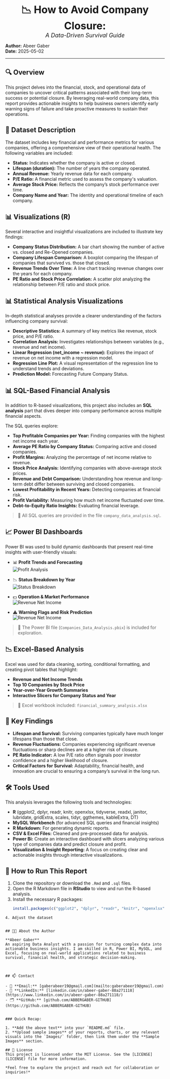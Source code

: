 
<p align="center">
  <strong style="font-size: 32px;">📉 How to Avoid Company Closure:</strong><br>
  <em style="font-size: 18px;">A Data-Driven Survival Guide</em>
</p>

**Author:** Abeer Gaber  
**Date:** 2025-05-02

---


## 🔍 Overview

This project delves into the financial, stock, and operational data of companies to uncover critical patterns associated with their long-term success or potential closure. By leveraging real-world company data, this report provides actionable insights to help business owners identify early warning signs of failure and take proactive measures to sustain their operations.



## 📂 Dataset Description

The dataset includes key financial and performance metrics for various companies, offering a comprehensive view of their operational health. The following variables are included:

- **Status:** Indicates whether the company is active or closed.
- **Lifespan (duration):** The number of years the company operated.
- **Annual Revenue:** Yearly revenue data for each company.
- **P/E Ratio:** A financial metric used to assess the company's valuation.
- **Average Stock Price:** Reflects the company’s stock performance over time.
- **Company Name and Year:** The identity and operational timeline of each company.



## 📊 Visualizations (R)

Several interactive and insightful visualizations are included to illustrate key findings:

- **Company Status Distribution:** A bar chart showing the number of active vs. closed and Re-Opened companies.
- **Company Lifespan Comparison:** A boxplot comparing the lifespan of companies that survived vs. those that closed.
- **Revenue Trends Over Time:** A line chart tracking revenue changes over the years for each company.
- **PE Ratio and Stock Price Correlation:** A scatter plot analyzing the relationship between P/E ratio and stock price.



## 📊 Statistical Analysis Visualizations

In-depth statistical analyses provide a clearer understanding of the factors influencing company survival:

- **Descriptive Statistics:** A summary of key metrics like revenue, stock price, and P/E ratio.
- **Correlation Analysis:** Investigates relationships between variables (e.g., revenue and net income).
- **Linear Regression (net_income ~ revenue):** Explores the impact of revenue on net income with a regression model.
- **Regression Line Plot:** A visual representation of the regression line to understand trends and deviations.
- **Prediction Model:** Forecasting Future Company Status.



## 📊 SQL-Based Financial Analysis

In addition to R-based visualizations, this project also includes an **SQL analysis** part that dives deeper into company performance across multiple financial aspects.

The SQL queries explore:

- **Top Profitable Companies per Year:** Finding companies with the highest net income each year.
- **Average PE Ratio by Company Status:** Comparing active and closed companies.
- **Profit Margins:** Analyzing the percentage of net income relative to revenue.
- **Stock Price Analysis:** Identifying companies with above-average stock prices.
- **Revenue and Debt Comparison:** Understanding how revenue and long-term debt differ between surviving and closed companies.
- **Lowest Profitability in Recent Years:** Detecting companies at financial risk.
- **Profit Variability:** Measuring how much net income fluctuated over time.
- **Debt-to-Equity Ratio Insights:** Evaluating financial leverage.

> 📂 All SQL queries are provided in the file `company_data_analysis.sql`.


## 📈 Power BI Dashboards

Power BI was used to build dynamic dashboards that present real-time insights with user-friendly visuals:

- 📊 **Profit Trends and Forecasting**  
  ![Profit Analysis](https://github.com/ABBERGABER-GITHUB/Companies_Analysis_Project/raw/main/images/Powerbi_Profit_Analysis.png)

- 📉 **Status Breakdown by Year**  
  ![Status Breakdown](https://github.com/ABBERGABER-GITHUB/Companies_Analysis_Project/raw/main/images/powerbi_Status_Analysis.png)

- 💵 **Operation & Market Performance**  
  ![Revenue Net Income](https://github.com/ABBERGABER-GITHUB/Companies_Analysis_Project/raw/main/images/Powerbi_Stock_Analysis.png)

- ⚠️ **Warning Flags and Risk Prediction**  
  ![Revenue Net Income](https://github.com/ABBERGABER-GITHUB/Companies_Analysis_Project/raw/main/images/Powerbi_Warning_Flags.png)
  
> 🎯 The Power BI file (`Companies_Data_Analysis.pbix`) is included for exploration.



## 📉 Excel-Based Analysis

Excel was used for data cleaning, sorting, conditional formatting, and creating pivot tables that highlight:

- **Revenue and Net Income Trends**
- **Top 10 Companies by Stock Price**
- **Year-over-Year Growth Summaries**
- **Interactive Slicers for Company Status and Year**

> 📂 Excel workbook included: `financial_summary_analysis.xlsx`



## 📌 Key Findings

- **Lifespan and Survival:** Surviving companies typically have much longer lifespans than those that close.
- **Revenue Fluctuations:** Companies experiencing significant revenue fluctuations or sharp declines are at a higher risk of closure.
- **PE Ratio Indicator:** A low P/E ratio often signals poor investor confidence and a higher likelihood of closure.
- **Critical Factors for Survival:** Adaptability, financial health, and innovation are crucial to ensuring a company’s survival in the long run.



## 🛠️ Tools Used

This analysis leverages the following tools and technologies:

- **R** (ggplot2, dplyr, readr, knitr, openxlsx, tidyverse, readxl, janitor, lubridate, gridExtra, scales, tidyr, ggthemes, kableExtra, DT)
- **MySQL Workbench** (for advanced SQL queries and financial insights)
- **R Markdown:** For generating dynamic reports.
- **CSV & Excel Files:** Cleaned and pre-processed data for analysis.
- **Power Bi:** Create an interactive dashboard with slicers analyzing various type of companies data and predict closure and profit.
- **Visualization & Insight Reporting:** A focus on creating clear and actionable insights through interactive visualizations.



## 🧭 How to Run This Report

1. Clone the repository or download the `.Rmd` and `.sql` files.
2. Open the R Markdown file in **RStudio** to view and run the R-based analysis.
3. Install the necessary R packages:
   ```R
   install.packages(c("ggplot2", "dplyr", "readr", "knitr", "openxlsx", "tidyverse", "readxl", "janitor", "lubridate", "gridExtra", "scales", "tidyr", "ggthemes", "kableExtra", "DT"))
  ```
4. Adjust the dataset


## 👩‍💻 About the Author

**Abeer Gaber**  
An aspiring Data Analyst with a passion for turning complex data into actionable business insights. I am skilled in R, Power BI, MySQL, and Excel, focusing on real-world applications related to business survival, financial health, and strategic decision-making.



## 📫 Contact

- 📧 **Email:** [gaberabeer19@gmail.com](mailto:gaberabeer19@gmail.com)
- 💼 **LinkedIn:** [linkedin.com/in/abeer-gaber-88a271118](https://www.linkedin.com/in/abeer-gaber-88a271118/)
- 🗂 **GitHub:** [github.com/ABBERGABER-GITHUB](https://github.com/ABBERGABER-GITHUB)


### Quick Recap:

1. **Add the above text** into your `README.md` file.
2. **Upload sample images** of your reports, charts, or any relevant visuals into the `Images/` folder, then link them under the **Sample Images** section.

## 🧾 License
This project is licensed under the MIT License. See the [LICENSE](LICENSE) file for more information.

*Feel free to explore the project and reach out for collaboration or inquiries!*

